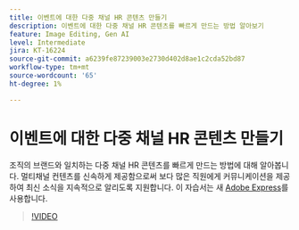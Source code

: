 ```yaml
---
title: 이벤트에 대한 다중 채널 HR 콘텐츠 만들기
description: 이벤트에 대한 다중 채널 HR 콘텐츠를 빠르게 만드는 방법 알아보기
feature: Image Editing, Gen AI
level: Intermediate
jira: KT-16224
source-git-commit: a6239fe87239003e2730d402d8ae1c2cda52bd87
workflow-type: tm+mt
source-wordcount: '65'
ht-degree: 1%

---
```


# 이벤트에 대한 다중 채널 HR 콘텐츠 만들기

조직의 브랜드와 일치하는 다중 채널 HR 콘텐츠를 빠르게 만드는 방법에 대해 알아봅니다. 멀티채널 컨텐츠를 신속하게 제공함으로써 보다 많은 직원에게 커뮤니케이션을 제공하여 최신 소식을 지속적으로 알리도록 지원합니다. 이 자습서는 새 [Adobe Express](https://www.adobe.com/express/)를 사용합니다.

>[!VIDEO](https://video.tv.adobe.com/v/3434597?quality=12&learn=on&hidetitle=true)
